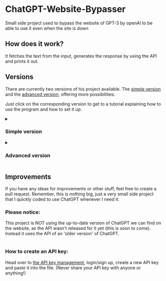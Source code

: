 # ChatGPT-Website-Bypasser
Small side project used to bypass the website of GPT-3 by openAI to be able to use it even when the site is down
## How does it work?
It fetches the text from the input, generates the response by using the API and prints it out.
## Versions
There are currently two versions of his project available. The [simple version](#simple-version) and the [advanced version](#advanced-version), offering more possibilities.

Just click on the corresponding version to get to a tutorial explaining how to use the program and how to set it up.
<details> 
<!-- add open at the end of the tag to make it pre opened (future) -->
 <summary><h3>Simple version</h3></summary>
 For this version, we're only gonna use the main.py file in the 'Simple'-folder.
 
 #### Setup:
 1. Run ```pip install openai``` in your Terminal
 2. Replace the API key in line 24 with [your own API key](#how-to-create-an-api-key)
 3. Run main.py
</details>
<details>
 <summary><h3>Advanced version</h3></summary>
 IMPORTANT: the current version published is only the first version and not finished or clean so far.
 This is why no instructions guide is included yet.
</details>

## Improvements
If you have any ideas for improvements or other stuff, feel free to create a pull request.
Remember, this is nothing big, just a very small side project that I quickly coded to use ChatGPT whenever I need it.
### Please notice:
This project is NOT using the up-to-date version of ChatGPT we can find on the website, as the API wasn't released for it yet (this is soon to come). Instead it uses the API of an 'older version' of ChatGPT.
#
### How to create an API key:
Head over to [the API key management](https://platform.openai.com/account/api-keys), login/sign up, create a new API key and paste it into the file. (Never share your API key with anyone or anything!)
